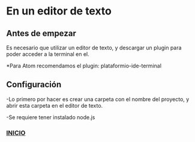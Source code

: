 # En un editor de texto

## Antes de empezar           
Es necesario que utilizar un editor de texto, y descargar un plugin para poder acceder a la terminal en el.

*Para Atom recomendamos el plugin: plataformio-ide-terminal


## Configuración

-Lo primero por hacer es crear una carpeta con el nombre del proyecto, y abrir esta carpeta en el editor de texto.

-Se requiere tener instalado node.js 


































### [INICIO](https://github.com/juanmoguel/Introducci-n-a-Postcss/blob/master/Main.md)
